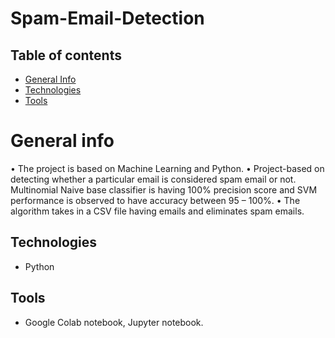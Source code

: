# Spam-Email-Detection

## Table of contents
* [General Info](#general-info)
* [Technologies](#technologies)
* [Tools](#tools)

# General info
• The project is based on Machine Learning and Python.
• Project-based on detecting whether a particular email is considered spam email or not. Multinomial Naive base classifier is having 100% precision score and SVM performance is observed to have accuracy between 95 – 100%.
• The algorithm takes in a CSV file having emails and eliminates spam emails.

## Technologies
* Python

## Tools
* Google Colab notebook, Jupyter notebook.

